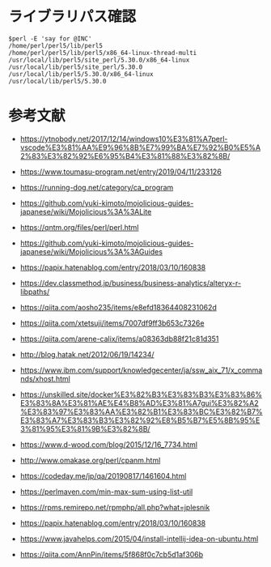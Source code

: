 # ライブラリパス確認

```
$perl -E 'say for @INC'
/home/perl/perl5/lib/perl5
/home/perl/perl5/lib/perl5/x86_64-linux-thread-multi
/usr/local/lib/perl5/site_perl/5.30.0/x86_64-linux
/usr/local/lib/perl5/site_perl/5.30.0
/usr/local/lib/perl5/5.30.0/x86_64-linux
/usr/local/lib/perl5/5.30.0
```

# 参考文献

- https://ytnobody.net/2017/12/14/windows10%E3%81%A7perl-vscode%E3%81%AA%E9%96%8B%E7%99%BA%E7%92%B0%E5%A2%83%E3%82%92%E6%95%B4%E3%81%88%E3%82%8B/

- https://www.toumasu-program.net/entry/2019/04/11/233126
- https://running-dog.net/category/ca_program
- https://github.com/yuki-kimoto/mojolicious-guides-japanese/wiki/Mojolicious%3A%3ALite
- https://qntm.org/files/perl/perl.html
- https://github.com/yuki-kimoto/mojolicious-guides-japanese/wiki/Mojolicious%3A%3AGuides
- https://papix.hatenablog.com/entry/2018/03/10/160838
- https://dev.classmethod.jp/business/business-analytics/alteryx-r-libpaths/
- https://qiita.com/aosho235/items/e8efd18364408231062d
- https://qiita.com/xtetsuji/items/7007df9ff3b653c7326e
- https://qiita.com/arene-calix/items/a08363db88f21c81d351
- http://blog.hatak.net/2012/06/19/14234/
- https://www.ibm.com/support/knowledgecenter/ja/ssw_aix_71/x_commands/xhost.html
- https://unskilled.site/docker%E3%82%B3%E3%83%B3%E3%83%86%E3%83%8A%E3%81%AE%E4%B8%AD%E3%81%A7gui%E3%82%A2%E3%83%97%E3%83%AA%E3%82%B1%E3%83%BC%E3%82%B7%E3%83%A7%E3%83%B3%E3%82%92%E8%B5%B7%E5%8B%95%E3%81%95%E3%81%9B%E3%82%8B/
- https://www.d-wood.com/blog/2015/12/16_7734.html
- http://www.omakase.org/perl/cpanm.html
- https://codeday.me/jp/qa/20190817/1461604.html
- https://perlmaven.com/min-max-sum-using-list-util
- https://rpms.remirepo.net/rpmphp/all.php?what=jplesnik
- https://papix.hatenablog.com/entry/2018/03/10/160838
- https://www.javahelps.com/2015/04/install-intellij-idea-on-ubuntu.html
- https://qiita.com/AnnPin/items/5f868f0c7cb5d1af306b
